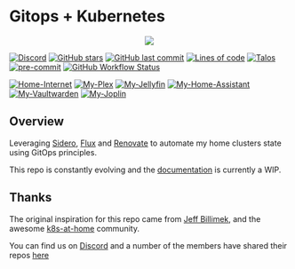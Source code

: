 # Gitops + Kubernetes

<p align="center"><img src="https://i.imgur.com/p1RzXjQ.png"><br></p>

[![Discord](https://img.shields.io/discord/673534664354430999?color=7289da&label=DISCORD&style=for-the-badge)](https://discord.gg/sTMX7Vh "k8s at home Discord Community")
[![GitHub stars](https://img.shields.io/github/stars/rust84/k8s-gitops?color=green&style=for-the-badge)](https://github.com/rust84/k8s-gitops/stargazers "This repo star count")
[![GitHub last commit](https://img.shields.io/github/last-commit/rust84/k8s-gitops?color=purple&style=for-the-badge)](https://github.com/rust84/k8s-gitops/commits/main "Commit History")
[![Lines of code](https://img.shields.io/tokei/lines/github/rust84/k8s-gitops?style=for-the-badge)](https://github.com/rust84/k8s-gitops/graphs/contributors "Repo # lines of code")
[![Talos](https://img.shields.io/badge/OS-Talos-success?style=for-the-badge)](https://talos.dev "Talos OS")
[![pre-commit](https://img.shields.io/badge/pre--commit-enabled-brightgreen?logo=pre-commit&logoColor=white&style=for-the-badge)](https://github.com/pre-commit/pre-commit "Precommit status")
[![GitHub Workflow Status](https://img.shields.io/github/workflow/status/rust84/k8s-gitops/Schedule%20-%20Renovate?label=renovate&logo=renovatebot&style=for-the-badge)](https://github.com/onedr0p/home-ops/actions/workflows/schedule-renovate.yaml)

[![Home-Internet](https://img.shields.io/uptimerobot/ratio/m782786554-078b80f6fe79b398b2209642?label=home-internet&style=for-the-badge)](https://uptimerobot.com)
[![My-Plex](https://img.shields.io/uptimerobot/ratio/m785594509-005b82f7fd84a7c017d3214d?label=plex&logo=plex&style=for-the-badge)](https://plex.tv)
[![My-Jellyfin](https://img.shields.io/uptimerobot/ratio/m791890384-ad4aa08cb47aec6edace0e13?logo=jellyfin&style=for-the-badge)](https://jellyfin.org/)
[![My-Home-Assistant](https://img.shields.io/uptimerobot/ratio/m784865271-86a5bf6ee73f4d3b287f5318?label=homeassistant&logo=homeassistant&style=for-the-badge)](https://www.home-assistant.io/)
[![My-Vaultwarden](https://img.shields.io/uptimerobot/ratio/m791605709-be413bc8bfebcd19c65277b1?label=vaultwarden&logo=bitwarden&style=for-the-badge)](https://bitwarden.com/)
[![My-Joplin](https://img.shields.io/uptimerobot/ratio/m791890347-51ea0d70d5526ca89b1edad8?logo=joplin&style=for-the-badge)](https://joplinapp.org/)

## Overview

Leveraging [Sidero](https://github.com/siderolabs/sidero), [Flux](https://toolkit.fluxcd.io/) and [Renovate](https://github.com/renovatebot/renovate) to automate my home clusters state using GitOps principles.

This repo is constantly evolving and the [documentation](https://rust84.github.io/k8s-gitops/) is currently a WIP.

## Thanks

The original inspiration for this repo came from [Jeff Billimek](https://github.com/billimek), and the awesome [k8s-at-home](https://discord.gg/sTMX7Vh) community.

You can find us on [Discord](https://discord.gg/sTMX7Vh) and a number of the members have shared their repos [here](https://github.com/k8s-at-home/awesome-home-kubernetes)
